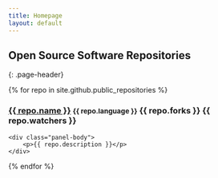 ```yaml
---
title: Homepage
layout: default
---
```


## Open Source Software Repositories
{: .page-header}

{% for repo in site.github.public_repositories %}

<div class="panel panel-default">
    <div class="panel-heading">
        <h3 class="panel-title">
            <a href="{{ repo.html_url }}">{{ repo.name }}</a>
            <small>{{ repo.language }}</small>
            <span class="pull-right">
                <span class="fa fa-code-fork"></span> {{ repo.forks }}
                <span class="fa fa-star"></span> {{ repo.watchers }}
            </span>
        </h3>
    </div>

    <div class="panel-body">
        <p>{{ repo.description }}</p>
    </div>
</div>

{% endfor %}

